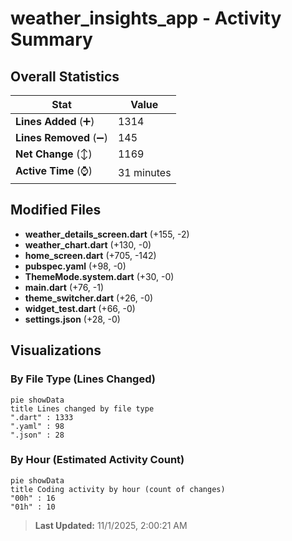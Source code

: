 # weather_insights_app - Activity Summary 

## Overall Statistics

| Stat                   | Value                                                             |
| ---------------------- | ----------------------------------------------------------------- |
| **Lines Added** (➕)   | 1314                                          |
| **Lines Removed** (➖) | 145                                        |
| **Net Change** (↕)    | 1169                |
| **Active Time** (⌚)   | 31 minutes |


## Modified Files
- **weather_details_screen.dart** (+155, -2)
- **weather_chart.dart** (+130, -0)
- **home_screen.dart** (+705, -142)
- **pubspec.yaml** (+98, -0)
- **ThemeMode.system.dart** (+30, -0)
- **main.dart** (+76, -1)
- **theme_switcher.dart** (+26, -0)
- **widget_test.dart** (+66, -0)
- **settings.json** (+28, -0)

## Visualizations

### By File Type (Lines Changed)

```mermaid
pie showData
title Lines changed by file type
".dart" : 1333
".yaml" : 98
".json" : 28
```

### By Hour (Estimated Activity Count)

```mermaid
pie showData
title Coding activity by hour (count of changes)
"00h" : 16
"01h" : 10
```


> **Last Updated:** 11/1/2025, 2:00:21 AM